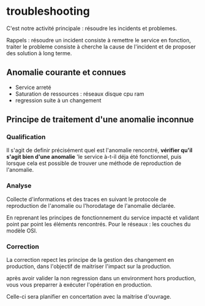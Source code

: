 # troubleshooting

C'est notre activité principale : résoudre les incidents et problemes.

Rappels : résoudre un incident consiste à remettre le service en fonction, traiter le probleme consiste à cherche la cause de l'incident et de proposer des solution à long terme.

## Anomalie courante et connues

- Service arreté
- Saturation de ressources : réseaux disque cpu ram
- regression suite à un changement

## Principe de traitement d'une anomalie inconnue

### Qualification

Il s'agit de definir précisément quel est l'anomalie rencontré, __vérifier qu'il s'agit bien d'une anomalie__ 'le service à-t-il déja été fonctionnel, puis lorsque cela est possible de trouver une méthode de reproduction de l'anomalie.

### Analyse

Collecte d'informations et des traces en suivant le protocole de reproduction de l'anomalie ou l'horodatage de l'anomalie déclarée.

En reprenant les principes de fonctionnement du service impacté et validant point par point les éléments rencontrés. Pour le réseaux : les couches du modèle OSI.

### Correction

La correction repect les principe de la gestion des changement en production, dans l'objectif de maitriser l'impact sur la production.

après avoir valider la non regression dans un environment hors production, vous vous preparrer à exécuter l'opération en production.

Celle-ci sera planifier en concertation avec la maitrise d'ouvrage.
